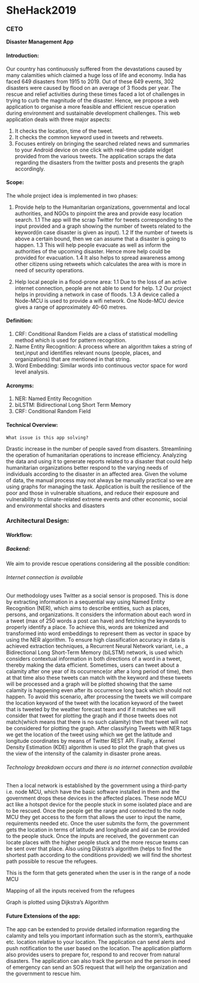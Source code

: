 # SheHack2019
### CETO
**Disaster Management App**

#### Introduction:
Our country has continuously suffered from the devastations caused by many calamities which claimed a huge loss of life and economy. India has faced 649 disasters from 1915 to 2019. Out of these 649 events, 302 disasters were caused by flood on an average of 3 floods per year. The rescue and relief activities during these times faced a lot of challenges in trying to curb the magnitude of the disaster. 
Hence, we propose a web application to organise a more feasible and efficient rescue operation during environment and sustainable development challenges. 
This web application deals with three major aspects:
1. It checks the location, time of the tweet.
1. It checks the common keyword used in tweets and retweets.
1. Focuses entirely on bringing the searched related news and summaries to your Android device on one click with real-time update widget provided from the various tweets. The application scraps the data regarding the disasters from the twitter posts and presents the graph accordingly. 

#### Scope:
The whole project idea is implemented in two phases:
1. Provide help to the Humanitarian organizations, governmental and local authorities, and NGOs to pinpoint the area and provide easy location search.
1.1 The app will the scrap Twitter for tweets corresponding to the input provided and a graph showing the number of tweets related to the keyword(in case disaster is given as input). 
1.2 If the number of tweets is above a certain bound, then we can assume that a disaster is going to happen.
1.3 This will help people evacuate as well as inform the authorities of the upcoming disaster. Hence more help could be provided for evacuation.
1.4 It also helps to spread awareness among other citizens using retweets which calculates the area with is more in need of security operations.

1. Help local people in a flood-prone area:
1.1 Due to the loss of an active internet connection, people are not able to send for help.
1.2 Our project helps in providing a network in case of floods. 
1.3 A device called a Node-MCU is used to provide a wifi network. One Node-MCU device gives a range of approximately 40-60 metres. 

#### Definition:
1. CRF: Conditional Random Fields are a class of statistical modelling method which is used for pattern recognition. 
1. Name Entity Recognition: A process where an algorithm takes a string of text,input and identifies relevant nouns (people, places, and organizations) that are mentioned in that string.
1. Word Embedding: Similar words into continuous vector space for word level analysis.

#### Acronyms:
1. NER: Named Entity Recognition 
1. biLSTM: Bidirectional Long Short Term Memory
1. CRF: Conditional Random Field

#### Technical Overview:

```What issue is this app solving?```

Drastic increase in the number of people saved from disasters.
Streamlining the operation of humanitarian operations to increase efficiency.
Analyzing the data and using it to generate reports related to a disaster that could help humanitarian organizations better respond to the varying needs of individuals according to the disaster in an affected area.
Given the volume of data, the manual process may not always be manually practical so we are using graphs for managing the task.
Application is built the resilience of the poor and those in vulnerable situations, and reduce their exposure and vulnerability to climate-related extreme events and other economic, social and environmental shocks and disasters


### Architectural Design:
#### Workflow: 

##### Backend:
We aim to provide rescue operations considering all the possible condition:
###### Internet connection is available
Our methodology uses Twitter as a social sensor is proposed. This is done by extracting information in a sequential way using Named Entity Recognition (NER), which aims to describe entities, such as places, persons, and organizations. It considers the information about each word in a tweet (max of 250 words a post can have) and fetching the keywords to properly identify a place. To achieve this, words are tokenized and transformed into word embeddings to represent them as vector in space by using the NER algorithm. To ensure high classification accuracy in data is achieved extraction techniques, a Recurrent Neural Network variant, i.e., a Bidirectional Long Short-Term Memory (biLSTM) network, is used which considers contextual information in both directions of a word in a tweet, thereby making the data efficient. Sometimes, users can tweet about a calamity after one year of its occurrence(or after a long period of time), then at that time also these tweets can match with the keyword and these tweets will be processed and a graph will be plotted showing that the same calamity is happening even after its occurrence long back which should not happen. To avoid this scenario, after processing the tweets we will compare the location keyword of the tweet with the location keyword of the tweet that is tweeted by the weather forecast team and if it matches we will consider that tweet for plotting the graph and if those tweets does not match(which means that there is no such calamity) then that tweet will not be considered for plotting the graph.
After classifying Tweets with NER tags we get the location of the tweet using which we get the latitude and longitude coordinates by means of Twitter REST API. Finally, a Kernel Density Estimation (KDE) algorithm is used to plot the graph that gives us the view of the intensity of the calamity in disaster prone areas.




###### Technology breakdown occurs and there is no internet connection available 
Then a local network is established by the government using a third-party i.e. node MCU, which have the basic software installed in them and the government drops these devices in the affected places. These node MCU act like a hotspot device for the people stuck in some isolated place and are to be rescued. Once the people get the range and connected to the node MCU they get access to the form that allows the user to input the name, requirements needed etc. Once the user submits the form, the government gets the location in terms of latitude and longitude and aid can be provided to the people stuck.
Once the inputs are received, the government can locate places with the higher people stuck and the more rescue teams can be sent over that place. Also using Dijkstra’s algorithm (helps to find the shortest path according to the conditions provided) we will find the shortest path possible to rescue the refugees.



This is the form that gets generated when the user is in the range of a node MCU


Mapping of all the inputs received from the refugees

Graph is plotted using Dijkstra’s Algorithm



#### Future Extensions of the app:
The app can be extended to provide detailed information regarding the calamity and tells you important information such as the storm’s, earthquake etc. location relative to your location. The application can send alerts and push notification to the user based on the location.
The application platform also provides users to prepare for, respond to and recover from natural disasters.
The application can also track the person and the person in need of emergency can send an SOS request that will help the organization and the government to rescue him.

















































